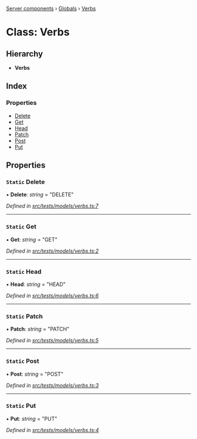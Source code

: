 [Server components](../README.md) › [Globals](../globals.md) › [Verbs](verbs.md)

# Class: Verbs

## Hierarchy

* **Verbs**

## Index

### Properties

* [Delete](verbs.md#static-delete)
* [Get](verbs.md#static-get)
* [Head](verbs.md#static-head)
* [Patch](verbs.md#static-patch)
* [Post](verbs.md#static-post)
* [Put](verbs.md#static-put)

## Properties

### `Static` Delete

▪ **Delete**: *string* = "DELETE"

*Defined in [src/tests/models/verbs.ts:7](https://github.com/nodulusteam/methodus.dev/blob/8d1d711/modules/platform/server/src/tests/models/verbs.ts#L7)*

___

### `Static` Get

▪ **Get**: *string* = "GET"

*Defined in [src/tests/models/verbs.ts:2](https://github.com/nodulusteam/methodus.dev/blob/8d1d711/modules/platform/server/src/tests/models/verbs.ts#L2)*

___

### `Static` Head

▪ **Head**: *string* = "HEAD"

*Defined in [src/tests/models/verbs.ts:6](https://github.com/nodulusteam/methodus.dev/blob/8d1d711/modules/platform/server/src/tests/models/verbs.ts#L6)*

___

### `Static` Patch

▪ **Patch**: *string* = "PATCH"

*Defined in [src/tests/models/verbs.ts:5](https://github.com/nodulusteam/methodus.dev/blob/8d1d711/modules/platform/server/src/tests/models/verbs.ts#L5)*

___

### `Static` Post

▪ **Post**: *string* = "POST"

*Defined in [src/tests/models/verbs.ts:3](https://github.com/nodulusteam/methodus.dev/blob/8d1d711/modules/platform/server/src/tests/models/verbs.ts#L3)*

___

### `Static` Put

▪ **Put**: *string* = "PUT"

*Defined in [src/tests/models/verbs.ts:4](https://github.com/nodulusteam/methodus.dev/blob/8d1d711/modules/platform/server/src/tests/models/verbs.ts#L4)*
